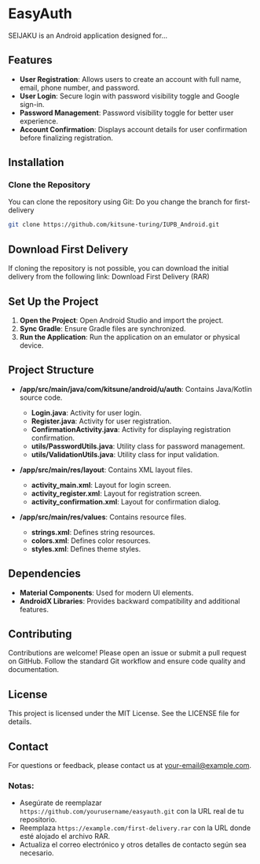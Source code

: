 # EasyAuth

SEIJAKU is an Android application designed for...

## Features

- **User Registration**: Allows users to create an account with full name, email, phone number, and password.
- **User Login**: Secure login with password visibility toggle and Google sign-in.
- **Password Management**: Password visibility toggle for better user experience.
- **Account Confirmation**: Displays account details for user confirmation before finalizing registration.

## Installation

### Clone the Repository

You can clone the repository using Git:
Do you change the branch for first-delivery

```bash
git clone https://github.com/kitsune-turing/IUPB_Android.git
```

## Download First Delivery
If cloning the repository is not possible, you can download the initial delivery from the following link:
Download First Delivery (RAR)

## Set Up the Project
1. **Open the Project**: Open Android Studio and import the project.
2. **Sync Gradle**: Ensure Gradle files are synchronized.
3. **Run the Application**: Run the application on an emulator or physical device.

## Project Structure
- **/app/src/main/java/com/kitsune/android/u/auth**: Contains Java/Kotlin source code.
  - **Login.java**: Activity for user login.
  - **Register.java**: Activity for user registration.
  - **ConfirmationActivity.java**: Activity for displaying registration confirmation.
  - **utils/PasswordUtils.java**: Utility class for password management.
  - **utils/ValidationUtils.java**: Utility class for input validation.
    
- **/app/src/main/res/layout**: Contains XML layout files.
  - **activity_main.xml**: Layout for login screen.
  - **activity_register.xml**: Layout for registration screen.
  - **activity_confirmation.xml**: Layout for confirmation dialog.
    
- **/app/src/main/res/values**: Contains resource files.
  - **strings.xml**: Defines string resources.
  - **colors.xml**: Defines color resources.
  - **styles.xml**: Defines theme styles.

## Dependencies
- **Material Components**: Used for modern UI elements.
- **AndroidX Libraries**: Provides backward compatibility and additional features.

## Contributing
Contributions are welcome! Please open an issue or submit a pull request on GitHub. Follow the standard Git workflow and ensure code quality and documentation.

## License
This project is licensed under the MIT License. See the LICENSE file for details.

## Contact
For questions or feedback, please contact us at your-email@example.com.



### Notas:
- Asegúrate de reemplazar `https://github.com/yourusername/easyauth.git` con la URL real de tu repositorio.
- Reemplaza `https://example.com/first-delivery.rar` con la URL donde esté alojado el archivo RAR.
- Actualiza el correo electrónico y otros detalles de contacto según sea necesario.

